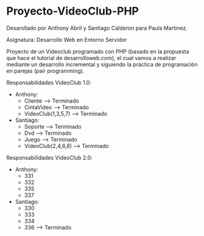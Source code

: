 # Proyecto-VideoClub-PHP

Desarollado por Anthony Abril y Santiago Calderon para Paula Martinez.

Asignatura: Desarrollo Web en Entorno Servidor

Proyecto de un Videoclub programado con PHP (basado en la propuesta que hace el tutorial de desarrolloweb.com), el cual vamos a realizar mediante un desarrollo incremental y siguiendo la práctica de programación en parejas (pair programming).

Responsabilidades VideoClub 1.0:
- Anthony:
    + Cliente --> Terminado
    + CintaVideo --> Terminado
    + VideoClub(1,3,5,7) --> Terminado
- Santiago:
    + Soporte --> Terminado
    + Dvd --> Terminado
    + Juego --> Terminado
    + VideoClub(2,4,6,8) --> Terminado

Responsabilidades VideoClub 2.0:
- Anthony:
    + 331
    + 332
    + 335
    + 337
- Santiago:
    + 330
    + 333
    + 334
    + 336 --> Terminado
